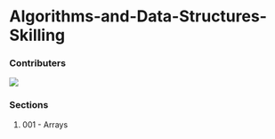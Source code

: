 # Algorithms-and-Data-Structures-Skilling

### Contributers
<a href="https://github.com/Sayantan-world/Algorithms-and-Data-Structures-Skilling/graphs/contributors">
  <img src="https://contrib.rocks/image?repo=Sayantan-world/Algorithms-and-Data-Structures-Skilling" />
</a>


### Sections

1. 001 - Arrays
